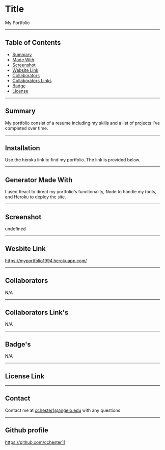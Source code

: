 
  # Title
  My Portfolio

  ---

  ## Table of Contents
  * [Summary](#summary)
  * [Made With](#components)
  * [Screenshot](#imageDisplay)
  * [Website Link](#license)
  * [Collaborators](#collaborators)
  * [Collaborators Links](#username)
  * [Badge](#badgeLink)
  * [License](#license)
  
  ---

  ## Summary
  My portfolio consist of a resume including my skills and a list of projects I've completed over time.

  ---

  ## Installation
  Use the heroku link to find my portfolio. The link is provided below.

  ---

  ## Generator Made With
  I used React to direct my portfolio's functionality, Node to handle my tools, and Heroku to deploy the site. 

  ---

  ## Screenshot 
  undefined

  ---

  ## Wesbite Link
  https://myportfolio1994.herokuapp.com/

  ---

  ## Collaborators
  N/A

  ---

  ## Collaborators Link's
  N/A

  ---

  ## Badge's
  N/A

  ---

  ## License Link
  

  ---

  ## Contact
  Contact me at cchester1@angelo.edu with any questions
  
  ---

  ## Github profile 
  https://github.com/cchester11
